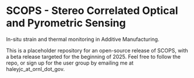 # SCOPS - Stereo Correlated Optical and Pyrometric Sensing
In-situ strain and thermal monitoring in Additive Manufacturing.

This is a placeholder repository for an open-source release of SCOPS, with a beta release targeted for the beginning of 2025. Feel free to follow the repo, or sign up for the user group by emailing me at haleyjc_at_ornl_dot_gov.  
